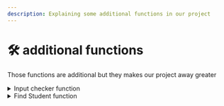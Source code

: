 ```yaml
---
description: Explaining some additional functions in our project
---
```


# 🛠 additional functions

Those functions are additional but they makes our project away greater

<details>

<summary>Input checker function</summary>

#### About:

A function which performs different types of validation checks based on the value of the `enum type` parameter.

#### Docs:

Check: [input-checker.md](input-checker.md "mention")

</details>

<details>

<summary>Find Student function</summary>

#### About:

&#x20;A function that searches for a student's file in the database based on their name.

#### Docs:

Check: [find-student-function.md](find-student-function.md "mention")

</details>
